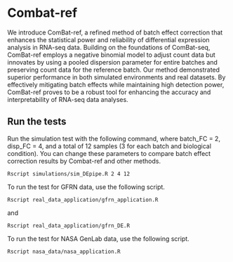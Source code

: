 # Combat-ref
We introduce ComBat-ref, a refined method of batch effect correction that enhances the statistical power and reliability of differential expression analysis in RNA-seq data. Building on the foundations of ComBat-seq, ComBat-ref employs a negative binomial model to adjust count data but innovates by using a pooled dispersion parameter for entire batches and preserving count data for the reference batch. Our method demonstrated superior performance in both simulated environments and real datasets. By effectively mitigating batch effects while maintaining high detection power, ComBat-ref proves to be a robust tool for enhancing the accuracy and interpretability of RNA-seq data analyses.

## Run the tests
Run the simulation test with the following command, where batch_FC = 2, disp_FC = 4, and a total of 12 samples (3 for each batch and biological condition). You can change these parameters to compare batch effect correction results by Combat-ref and other methods. 
```
Rscript simulations/sim_DEpipe.R 2 4 12
```

To run the test for GFRN data, use the following script.
```
Rscript real_data_application/gfrn_application.R
```
and
```
Rscript real_data_application/gfrn_DE.R
```

To run the test for NASA GenLab data, use the following script.
```
Rscript nasa_data/nasa_application.R
```
